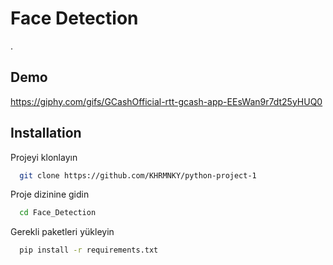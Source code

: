 
# Face Detection

.


## Demo

https://giphy.com/gifs/GCashOfficial-rtt-gcash-app-EEsWan9r7dt25yHUQ0

  
## Installation


Projeyi klonlayın

```bash
  git clone https://github.com/KHRMNKY/python-project-1
```

Proje dizinine gidin

```bash
  cd Face_Detection
```

Gerekli paketleri yükleyin

```bash
  pip install -r requirements.txt
```


  